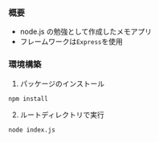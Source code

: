 ### 概要

- node.js の勉強として作成したメモアプリ
- フレームワークは`Express`を使用

### 環境構築

1. パッケージのインストール

```
npm install
```

2. ルートディレクトリで実行

```
node index.js
```
